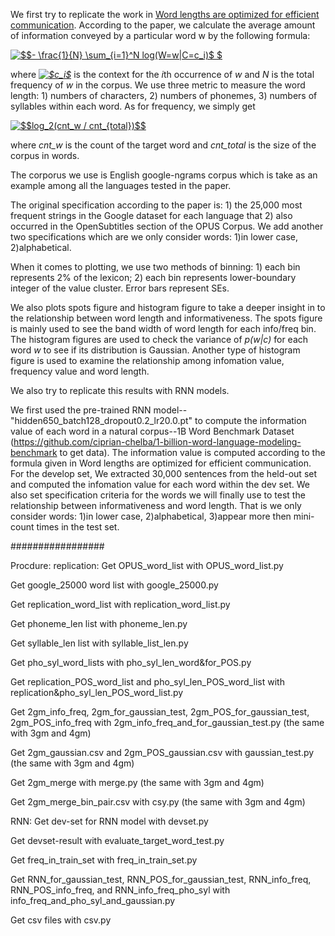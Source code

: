 We first try to replicate the work in [Word lengths are optimized for efficient communication](http://www.pnas.org/content/108/9/3526.short). According to the paper, we calculate the average amount of information conveyed by a particular word w by the following formula:

<a href="https://www.codecogs.com/eqnedit.php?latex=$$-&space;\frac{1}{N}&space;\sum_{i=1}^N&space;log(W=w|C=c_i)$&space;$" target="_blank"><img src="https://latex.codecogs.com/gif.latex?$$-&space;\frac{1}{N}&space;\sum_{i=1}^N&space;log(W=w|C=c_i)$&space;$" title="$$- \frac{1}{N} \sum_{i=1}^N log(W=w|C=c_i)$ $" /></a> 

where *<a href="https://www.codecogs.com/eqnedit.php?latex=$c_i$" target="_blank"><img src="https://latex.codecogs.com/gif.latex?$c_i$" title="$c_i$" /></a>* is the context for the *i*th occurrence of *w* and *N* is the total frequency of *w* in the corpus. We use three metric to measure the word length: 1) numbers of characters, 2) numbers of phonemes, 3) numbers of syllables within each word. As for frequency, we simply get

<a href="https://www.codecogs.com/eqnedit.php?latex=$$log_2(cnt_w&space;/&space;cnt_{total})$$" target="_blank"><img src="https://latex.codecogs.com/gif.latex?$$log_2(cnt_w&space;/&space;cnt_{total})$$" title="$$log_2(cnt_w / cnt_{total})$$" /></a> 

where *cnt_w* is the count of the target word and *cnt_total* is the size of the corpus in words.

The corporus we use is English google-ngrams corpus which is take as an example among all the languages tested in the paper.

The original specification according to the paper is: 1) the 25,000 most frequent strings in the Google dataset for each language that 2) also occurred in the OpenSubtitles section of the OPUS Corpus. We add another two specifications which are we only consider words: 1)in lower case, 2)alphabetical.

When it comes to plotting, we use two methods of binning: 1) each bin represents 2% of the lexicon; 2) each bin represents lower-boundary integer of the value cluster. Error bars represent SEs.

We also plots spots figure and histogram figure to take a deeper insight in to the relationship between word length and informativeness. The spots figure is mainly used to see the band width of word length for each info/freq bin. The histogram figures are used to check the variance of *p(w|c)* for each word *w* to see if its distribution is Gaussian. Another type of histogram figure is used to examine the relationship among infomation value, frequency value and word length.

We also try to replicate this results with RNN models.

We first used the pre-trained RNN model--"hidden650_batch128_dropout0.2_lr20.0.pt" to compute the information value of each word in a natural corpus--1B Word Benchmark Dataset (https://github.com/ciprian-chelba/1-billion-word-language-modeling-benchmark to get data). The information value is computed according to the formula given in Word lengths are optimized for efficient communication. For the develop set, We extracted 30,000 sentences from the held-out set and computed the infomation value for each word within the dev set.
We also set specification criteria for the words we will finally use to test the relationship between informativeness and word length. That is we only consider words: 1)in lower case, 2)alphabetical, 3)appear more then mini-count times in the test set.


#################

Procdure:
replication:
Get OPUS_word_list with OPUS_word_list.py

Get google_25000 word list with google_25000.py

Get replication_word_list with replication_word_list.py

Get phoneme_len list with phoneme_len.py

Get syllable_len list with syllable_list_len.py

Get pho_syl_word_lists with pho_syl_len_word&for_POS.py

Get replication_POS_word_list and pho_syl_len_POS_word_list with replication&pho_syl_len_POS_word_list.py

Get 2gm_info_freq, 2gm_for_gaussian_test, 2gm_POS_for_gaussian_test, 2gm_POS_info_freq with 2gm_info_freq_and_for_gaussian_test.py (the same with 3gm and 4gm)

Get 2gm_gaussian.csv and 2gm_POS_gaussian.csv with gaussian_test.py (the same with 3gm and 4gm)

Get 2gm_merge with merge.py (the same with 3gm and 4gm)

Get 2gm_merge_bin_pair.csv with csy.py (the same with 3gm and 4gm)


RNN:
Get dev-set for RNN model with devset.py

Get devset-result with evaluate_target_word_test.py

Get freq_in_train_set with freq_in_train_set.py

Get RNN_for_gaussian_test, RNN_POS_for_gaussian_test, RNN_info_freq, RNN_POS_info_freq, and RNN_info_freq_pho_syl with info_freq_and_pho_syl_and_gaussian.py

Get csv files with csv.py

